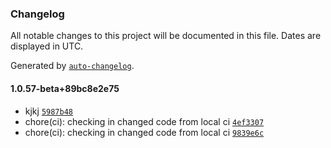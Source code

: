 ### Changelog

All notable changes to this project will be documented in this file. Dates are displayed in UTC.

Generated by [`auto-changelog`](https://github.com/CookPete/auto-changelog).

#### 1.0.57-beta+89bc8e2e75

- kjkj [`5987b48`](https://github.com/GurdipS5/Kinderworx.Utilities.BuildUtilities/commit/5987b48c01ccd33a57e07176d86b97c8a58bf99e)
- chore(ci): checking in changed code from local ci [`4ef3307`](https://github.com/GurdipS5/Kinderworx.Utilities.BuildUtilities/commit/4ef330703495cd31e33eb5eb526107ed34f93aa6)
- chore(ci): checking in changed code from local ci [`9839e6c`](https://github.com/GurdipS5/Kinderworx.Utilities.BuildUtilities/commit/9839e6c601a2a972e7f166c8a92597f014c7372b)
